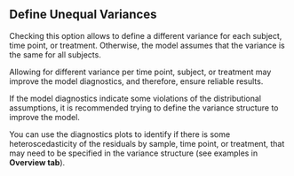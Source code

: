 ## Define Unequal Variances

Checking this option allows to define a different variance for each subject, time point, or treatment. Otherwise, the model assumes that the variance is the same for all subjects. 

Allowing for different variance per time point, subject, or treatment may improve the model diagnostics, and therefore, ensure reliable results.

If the model diagnostics indicate some violations of the distributional assumptions, it is recommended trying to define the variance structure to improve the model. 

You can use the diagnostics plots to identify if there is some heteroscedasticity of the residuals by sample, time point, or treatment, that may need to be specified in the variance structure (see examples in **Overview tab**).